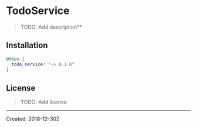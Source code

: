 # TodoService

> TODO: Add description**


## Installation

```elixir
@deps [
  todo_service: "~> 0.1.0"
]
```

## License

> TODO: Add license

----
Created:  2018-12-30Z

